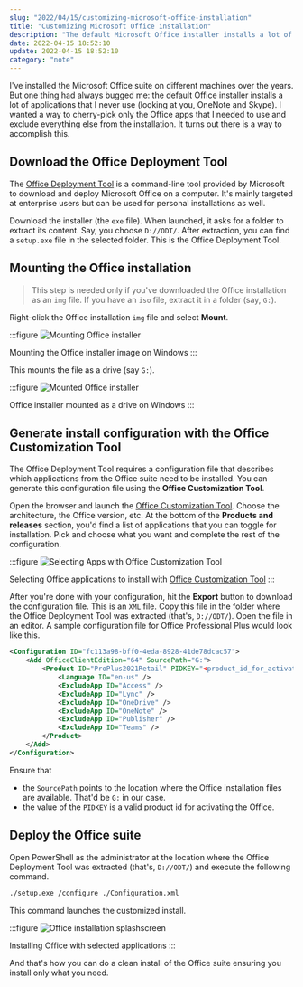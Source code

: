 ```yaml
---
slug: "2022/04/15/customizing-microsoft-office-installation"
title: "Customizing Microsoft Office installation"
description: "The default Microsoft Office installer installs a lot of apps on your Windows machine. Learn how you can install only the needed Office apps."
date: 2022-04-15 18:52:10
update: 2022-04-15 18:52:10
category: "note"
---
```


I've installed the Microsoft Office suite on different machines over the years. But one thing had always bugged me: the default Office installer installs a lot of applications that I never use (looking at you, OneNote and Skype). I wanted a way to cherry-pick only the Office apps that I needed to use and exclude everything else from the installation. It turns out there is a way to accomplish this.

## Download the Office Deployment Tool

The [Office Deployment Tool](https://www.microsoft.com/en-us/download/details.aspx?id=49117) is a command-line tool provided by Microsoft to download and deploy Microsoft Office on a computer. It's mainly targeted at enterprise users but can be used for personal installations as well.

Download the installer (the `exe` file). When launched, it asks for a folder to extract its content. Say, you choose `D://ODT/`. After extraction, you can find a `setup.exe` file in the selected folder. This is the Office Deployment Tool.

## Mounting the Office installation

> This step is needed only if you've downloaded the Office installation as an `img` file. If you have an `iso` file, extract it in a folder (say, `G:`).

Right-click the Office installation `img` file and select **Mount**.

:::figure
![Mounting Office installer](/images/post/2022/2022-04-15-18-52-10-customizing-microsoft-office-installation-01.png)

Mounting the Office installer image on Windows
:::

This mounts the file as a drive (say `G:`).

:::figure
![Mounted Office installer](/images/post/2022/2022-04-15-18-52-10-customizing-microsoft-office-installation-02.png)

Office installer mounted as a drive on Windows
:::

## Generate install configuration with the Office Customization Tool

The Office Deployment Tool requires a configuration file that describes which applications from the Office suite need to be installed. You can generate this configuration file using the **Office Customization Tool**.

Open the browser and launch the [Office Customization Tool](https://config.office.com/deploymentsettings). Choose the architecture, the Office version, etc. At the bottom of the **Products and releases** section, you'd find a list of applications that you can toggle for installation. Pick and choose what you want and complete the rest of the configuration.

:::figure
![Selecting Apps with Office Customization Tool](/images/post/2022/2022-04-15-18-52-10-customizing-microsoft-office-installation-03.png)

Selecting Office applications to install with [Office Customization Tool](https://config.office.com/deploymentsettings)
:::

After you're done with your configuration, hit the **Export** button to download the configuration file. This is an `XML` file. Copy this file in the folder where the Office Deployment Tool was extracted (that's, `D://ODT/`). Open the file in an editor. A sample configuration file for Office Professional Plus would look like this.

```xml {2..3} caption='Configuration.xml'
<Configuration ID="fc113a98-bff0-4eda-8928-41de78dcac57">
	<Add OfficeClientEdition="64" SourcePath="G:">
		<Product ID="ProPlus2021Retail" PIDKEY="<product_id_for_activation>">
			<Language ID="en-us" />
			<ExcludeApp ID="Access" />
			<ExcludeApp ID="Lync" />
			<ExcludeApp ID="OneDrive" />
			<ExcludeApp ID="OneNote" />
			<ExcludeApp ID="Publisher" />
			<ExcludeApp ID="Teams" />
		</Product>
	</Add>
</Configuration>
```

Ensure that

- the `SourcePath` points to the location where the Office installation files are available. That'd be `G:` in our case.
- the value of the `PIDKEY` is a valid product id for activating the Office.

## Deploy the Office suite

Open PowerShell as the administrator at the location where the Office Deployment Tool was extracted (that's, `D://ODT/`) and execute the following command.

```sh prompt{1}
./setup.exe /configure ./Configuration.xml
```

This command launches the customized install.

:::figure
![Office installation splashscreen](/images/post/2022/2022-04-15-18-52-10-customizing-microsoft-office-installation-04.png)

Installing Office with selected applications
:::

And that's how you can do a clean install of the Office suite ensuring you install only what you need.
